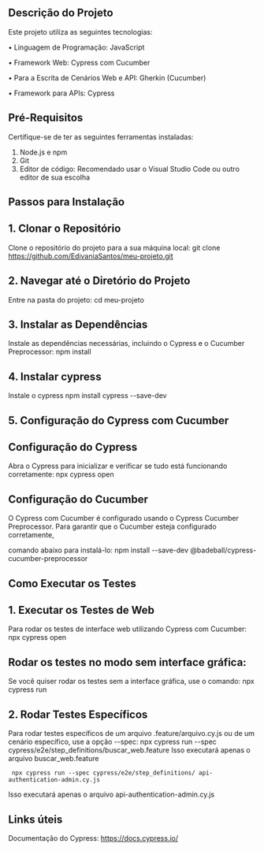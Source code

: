 
## Descrição do Projeto

Este projeto utiliza as seguintes tecnologias:
  
   •	Linguagem de Programação: JavaScript
   
   •	Framework Web: Cypress com Cucumber 
   
   •	Para a Escrita de Cenários Web e API: Gherkin (Cucumber)
   
   •	Framework para APIs: Cypress

## Pré-Requisitos
Certifique-se de ter as seguintes ferramentas instaladas:
  1.	Node.js e npm
  2.	Git
  3.	Editor de código: Recomendado usar o Visual Studio Code ou outro editor de sua escolha

## Passos para Instalação

## 1. Clonar o Repositório
Clone o repositório do projeto para a sua máquina local:
git clone https://github.com/EdivaniaSantos/meu-projeto.git
 
## 2. Navegar até o Diretório do Projeto
Entre na pasta do projeto:
cd meu-projeto

## 3. Instalar as Dependências
Instale as dependências necessárias, incluindo o Cypress e o Cucumber Preprocessor:
npm install

## 4. Instalar cypress
Instale o cypress
npm install cypress --save-dev

## 5. Configuração do Cypress com Cucumber
## Configuração do Cypress
Abra o Cypress para inicializar e verificar se tudo está funcionando corretamente:
npx cypress open

## Configuração do Cucumber
O Cypress com Cucumber é configurado usando o Cypress Cucumber Preprocessor. Para garantir que o Cucumber esteja configurado corretamente, 

comando abaixo para instalá-lo:
    npm install --save-dev @badeball/cypress-cucumber-preprocessor

## Como Executar os Testes
## 1. Executar os Testes de Web
Para rodar os testes de interface web utilizando Cypress com Cucumber:
    npx cypress open

##  Rodar os testes no modo sem interface gráfica:
Se você quiser rodar os testes sem a interface gráfica, use o comando:
    npx cypress run

## 2. Rodar Testes Específicos
Para rodar testes específicos de um arquivo .feature/arquivo.cy.js ou de um cenário específico, use a opção --spec:
    npx cypress run --spec cypress/e2e/step_definitions/buscar_web.feature
Isso executará apenas o arquivo buscar_web.feature

     npx cypress run --spec cypress/e2e/step_definitions/ api-authentication-admin.cy.js
Isso executará apenas o arquivo api-authentication-admin.cy.js

## Links úteis
Documentação do Cypress: https://docs.cypress.io/




